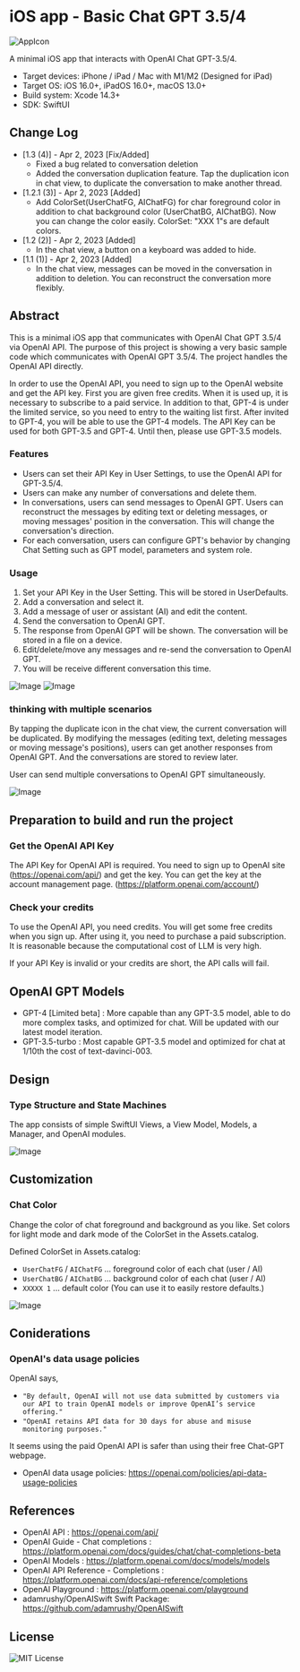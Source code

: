 # iOS app - Basic Chat GPT 3.5/4

![AppIcon](assets/appIcon180.png)

A minimal iOS app that interacts with OpenAI Chat GPT-3.5/4.

- Target devices: iPhone / iPad / Mac with M1/M2 (Designed for iPad)
- Target OS: iOS 16.0+, iPadOS 16.0+, macOS 13.0+
- Build system: Xcode 14.3+
- SDK: SwiftUI

## Change Log

- [1.3 (4)] - Apr 2, 2023 [Fix/Added]
    - Fixed a bug related to conversation deletion
    - Added the conversation duplication feature. Tap the duplication icon in chat view, to duplicate the conversation to make another thread.
- [1.2.1 (3)] - Apr 2, 2023 [Added]
    - Add ColorSet(UserChatFG, AIChatFG) for char foreground color in addition to chat background color (UserChatBG, AIChatBG). 
    Now you can change the color easily. ColorSet: "XXX 1"s are default colors.
- [1.2 (2)] - Apr 2, 2023 [Added]
    - In the chat view, a button on a keyboard was added to hide.
- [1.1 (1)] - Apr 2, 2023 [Added]
    - In the chat view, messages can be moved in the conversation in addition to deletion. 
    You can reconstruct the conversation more flexibly.

## Abstract

This is a minimal iOS app that communicates with OpenAI Chat GPT 3.5/4 via OpenAI API.
The purpose of this project is showing a very basic sample code which communicates with OpenAI GPT 3.5/4.
The project handles the OpenAI API directly.

In order to use the OpenAI API, you need to sign up to the OpenAI website and get the API key.
First you are given free credits. When it is used up, it is necessary to subscribe to a paid service.
In addition to that, GPT-4 is under the limited service, so you need to entry to the waiting list first.
After invited to GPT-4, you will be able to use the GPT-4 models.
The API Key can be used for both GPT-3.5 and GPT-4.
Until then, please use GPT-3.5 models.

### Features

- Users can set their API Key in User Settings, to use the OpenAI API for GPT-3.5/4.
- Users can make any number of conversations and delete them.
- In conversations, users can send messages to OpenAI GPT. Users can reconstruct the messages by editing text or deleting messages, or moving messages' position in the conversation. This will change the conversation's direction.
- For each conversation, users can configure GPT's behavior by changing Chat Setting such as GPT model, parameters and system role.

### Usage

1. Set your API Key in the User Setting. This will be stored in UserDefaults.
1. Add a conversation and select it.
1. Add a message of user or assistant (AI) and edit the content.
1. Send the conversation to OpenAI GPT.
1. The response from OpenAI GPT will be shown. The conversation will be stored in a file on a device.
1. Edit/delete/move any messages and re-send the conversation to OpenAI GPT.
1. You will be receive different conversation this time.

![Image](assets/ui_1600.png)
![Image](assets/ui2_1600.png)
<!-- ![GIF](assets/movie.gif) -->

### thinking with multiple scenarios

By tapping the duplicate icon in the chat view, the current conversation will be duplicated.
By modifying the messages (editing text, deleting messages or moving message's positions), users can get another responses from OpenAI GPT.
And the conversations are stored to review later.

User can send multiple conversations to OpenAI GPT simultaneously.

![Image](assets/duplicate_1600.png)

## Preparation to build and run the project

### Get the OpenAI API Key

The API Key for OpenAI API is required.
You need to sign up to OpenAI site (https://openai.com/api/) and get the key.
You can get the key at the account management page. (https://platform.openai.com/account/)

### Check your credits

To use the OpenAI API, you need credits. You will get some free credits when you sign up.
After using it, you need to purchase a paid subscription.
It is reasonable because the computational cost of LLM is very high.

If your API Key is invalid or your credits are short, the API calls will fail.

## OpenAI GPT Models

- GPT-4 [Limited beta] : More capable than any GPT-3.5 model, able to do more complex tasks, and optimized for chat. Will be updated with our latest model iteration.
- GPT-3.5-turbo : Most capable GPT-3.5 model and optimized for chat at 1/10th the cost of text-davinci-003.

## Design

### Type Structure and State Machines

The app consists of simple SwiftUI Views, a View Model, Models, a Manager, and OpenAI modules.

![Image](assets/types_1600.png)

## Customization

### Chat Color

Change the color of chat foreground and background as you like.
Set colors for light mode and dark mode of the ColorSet in the Assets.catalog.

Defined ColorSet in Assets.catalog:

- `UserChatFG` / `AIChatFG` ... foreground color of each chat (user / AI)
- `UserChatBG` / `AIChatBG` ... background color of each chat (user / AI)
- `XXXXX 1` ... default color (You can use it to easily restore defaults.)

![Image](assets/color_1024.png)

## Coniderations

### OpenAI's data usage policies

OpenAI says,

- `"By default, OpenAI will not use data submitted by customers via our API to train OpenAI models or improve OpenAI’s service offering."`
- `"OpenAI retains API data for 30 days for abuse and misuse monitoring purposes."`

It seems using the paid OpenAI API is safer than using their free Chat-GPT webpage.

* OpenAI data usage policies: https://openai.com/policies/api-data-usage-policies

## References

- OpenAI API : https://openai.com/api/
- OpenAI Guide - Chat completions : https://platform.openai.com/docs/guides/chat/chat-completions-beta
- OpenAI Models : https://platform.openai.com/docs/models/models
- OpenAI API Reference - Completions : https://platform.openai.com/docs/api-reference/completions
- OpenAI Playground : https://platform.openai.com/playground
- adamrushy/OpenAISwift Swift Package: https://github.com/adamrushy/OpenAISwift

## License

![MIT License](http://img.shields.io/badge/license-MIT-blue.svg?style=flat)
